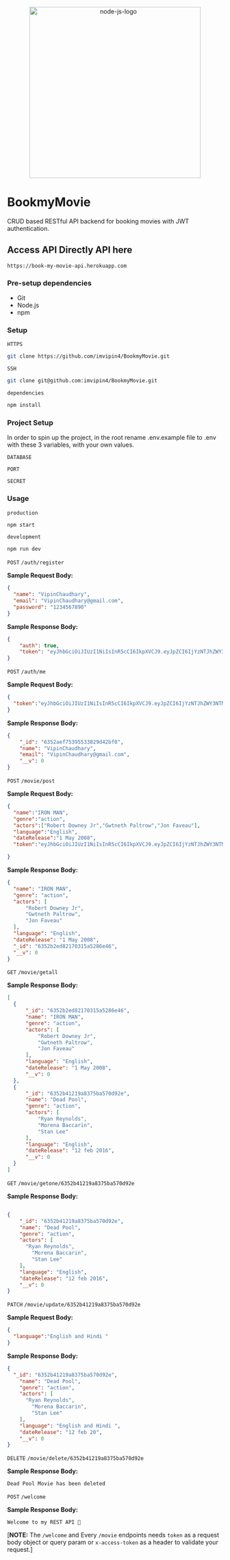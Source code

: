 <p align=center>
  <img src="https://cdn.freebiesupply.com/logos/thumbs/2x/nodejs-1-logo.png" alt="node-js-logo" height=400>
</p>

# BookmyMovie
CRUD based RESTful API backend for booking movies with JWT authentication.

## Access API Directly API here 
```
https://book-my-movie-api.herokuapp.com
```

### Pre-setup dependencies

- Git
- Node.js
- npm


### Setup

`HTTPS`

```bash
git clone https://github.com/imvipin4/BookmyMovie.git
```

`SSH`

```bash
git clone git@github.com:imvipin4/BookmyMovie.git
```

`dependencies`

```bash
npm install
```
### Project Setup

In order to spin up the project, in the root rename .env.example file to  .env with these 3 variables, with your own values.

```
DATABASE

PORT

SECRET
```

### Usage

`production`

```bash
npm start
```

`development`

```bash
npm run dev
```


`POST` `/auth/register`


**Sample Request Body:**

```json
{
  "name": "VipinChaudhary",
  "email": "VipinChaudhary@gmail.com",
  "password": "1234567890"
}
```

**Sample Response Body:**

```json
{
    "auth": true,
    "token": "eyJhbGciOiJIUzI1NiIsInR5cCI6IkpXVCJ9.eyJpZCI6IjYzNTJhZWY3NTM5NTUzMzgyOWQ0MmJmMCIsImlhdCI6MTY2NjM2MzEyNywiZXhwIjoxNjY2NDQ5NTI3fQ.F-7XILwlE1Y3jCtXkYmpKfeI7tQl9bPG3vwEC_fBXo0"
}
```

`POST` `/auth/me`

**Sample Request Body:**

```json
{
  "token":"eyJhbGciOiJIUzI1NiIsInR5cCI6IkpXVCJ9.eyJpZCI6IjYzNTJhZWY3NTM5NTUzMzgyOWQ0MmJmMCIsImlhdCI6MTY2NjM2MzYzNCwiZXhwIjoxNjY2NDUwMDM0fQ.G4lnbHlrMGOiJBF09td8zgLemsoQw2CxdK6xzqf1pyM"
}

```

**Sample Response Body:**
```json
{
    "_id": "6352aef75395533829d42bf0",
    "name": "VipinChaudhary",
    "email": "VipinChaudhary@gmail.com",
    "__v": 0
}
```


`POST` `/movie/post`

**Sample Request Body:**
```json
{
  "name":"IRON MAN",
  "genre":"action",
  "actors":["Robert Downey Jr","Gwtneth Paltrow","Jon Faveau"],
  "language":"English",
  "dateRelease":"1 May 2008",
  "token":"eyJhbGciOiJIUzI1NiIsInR5cCI6IkpXVCJ9.eyJpZCI6IjYzNTJhZWY3NTM5NTUzMzgyOWQ0MmJmMCIsImlhdCI6MTY2NjM2MzYzNCwiZXhwIjoxNjY2NDUwMDM0fQ.G4lnbHlrMGOiJBF09td8zgLemsoQw2CxdK6xzqf1pyM"

}

```
  **Sample Response Body:**
  ```json
{
    "name": "IRON MAN",
    "genre": "action",
    "actors": [
        "Robert Downey Jr",
        "Gwtneth Paltrow",
        "Jon Faveau"
    ],
    "language": "English",
    "dateRelease": "1 May 2008",
    "_id": "6352b2ed82170315a5286e46",
    "__v": 0
}
  ```
`GET` `/movie/getall`

 **Sample Response Body:**
  ```json
  [
    {
        "_id": "6352b2ed82170315a5286e46",
        "name": "IRON MAN",
        "genre": "action",
        "actors": [
            "Robert Downey Jr",
            "Gwtneth Paltrow",
            "Jon Faveau"
        ],
        "language": "English",
        "dateRelease": "1 May 2008",
        "__v": 0
    },
    {
        "_id": "6352b41219a8375ba570d92e",
        "name": "Dead Pool",
        "genre": "action",
        "actors": [
            "Ryan Reynolds",
            "Morena Baccarin",
            "Stan Lee"
        ],
        "language": "English",
        "dateRelease": "12 feb 2016",
        "__v": 0
    }
]
  ```

`GET` `/movie/getone/6352b41219a8375ba570d92e`

**Sample Response Body:**

```json

{
    "_id": "6352b41219a8375ba570d92e",
    "name": "Dead Pool",
    "genre": "action",
    "actors": [
      "Ryan Reynolds",
        "Morena Baccarin",
        "Stan Lee"
    ],
    "language": "English",
    "dateRelease": "12 feb 2016",
    "__v": 0
}
   ```

`PATCH` `/movie/update/6352b41219a8375ba570d92e`

**Sample Request Body:**

```json
{
  "language":"English and Hindi "
}
```
**Sample Response Body:**

```json
{
  "_id": "6352b41219a8375ba570d92e",
    "name": "Dead Pool",
    "genre": "action",
    "actors": [
      "Ryan Reynolds",
        "Morena Baccarin",
        "Stan Lee"
    ],
    "language": "English and Hindi ",
    "dateRelease": "12 feb 20",
    "__v": 0
}
```

`DELETE` `/movie/delete/6352b41219a8375ba570d92e`

**Sample Response Body:**
```
Dead Pool Movie has been deleted
```
`POST` `/welcome`

**Sample Response Body:**
```
Welcome to my REST API 🙌
```

[**NOTE:** The `/welcome` and Every `/movie`  endpoints needs `token` as a request body object or query param or `x-access-token` as a header to validate your request.]
